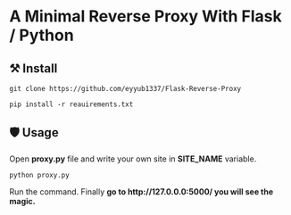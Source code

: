 # A Minimal Reverse Proxy With Flask / Python
## ⚒️ Install 
<pre><code>git clone https://github.com/eyyub1337/Flask-Reverse-Proxy</code></pre>
<pre><code>pip install -r reauirements.txt</code></pre>
## 🛡️ Usage
Open **proxy.py** file and write your own site in **SITE_NAME** variable. 
<pre><code>python proxy.py </code></pre> Run the command. Finally <b>go to http://127.0.0.0:5000/ you will see the magic.</b>
